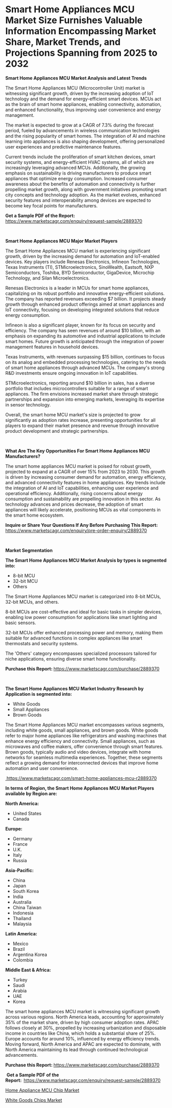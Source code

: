 <p><h1>Smart Home Appliances MCU Market Size Furnishes Valuable Information Encompassing Market Share, Market Trends, and Projections Spanning from 2025 to 2032</h1></p><p><strong>Smart Home Appliances MCU Market Analysis and Latest Trends</strong></p>
<p><p>The Smart Home Appliances MCU (Microcontroller Unit) market is witnessing significant growth, driven by the increasing adoption of IoT technology and the demand for energy-efficient smart devices. MCUs act as the brain of smart home appliances, enabling connectivity, automation, and enhanced functionality, thus improving user convenience and energy management.</p><p>The market is expected to grow at a CAGR of 7.3% during the forecast period, fueled by advancements in wireless communication technologies and the rising popularity of smart homes. The integration of AI and machine learning into appliances is also shaping development, offering personalized user experiences and predictive maintenance features. </p><p>Current trends include the proliferation of smart kitchen devices, smart security systems, and energy-efficient HVAC systems, all of which are increasingly leveraging advanced MCUs. Additionally, the growing emphasis on sustainability is driving manufacturers to produce smart appliances that optimize energy consumption. Increased consumer awareness about the benefits of automation and connectivity is further propelling market growth, along with government initiatives promoting smart city concepts and technology adoption. As the market evolves, enhanced security features and interoperability among devices are expected to become key focal points for manufacturers.</p></p>
<p><strong>Get a Sample PDF of the Report:&nbsp;</strong> <a href="https://www.marketscagr.com/enquiry/request-sample/2889370?utm_campaign=1944&utm_medium=2&utm_source=Github&utm_content=ia&utm_term=14032025&utm_id=smart-home-appliances-mcu">https://www.marketscagr.com/enquiry/request-sample/2889370</a></p>
<p>&nbsp;</p>
<p><strong>Smart Home Appliances MCU Major Market Players</strong></p>
<p><p>The Smart Home Appliances MCU market is experiencing significant growth, driven by the increasing demand for automation and IoT-enabled devices. Key players include Renesas Electronics, Infineon Technologies, Texas Instruments (TI), STMicroelectronics, SinoWealth, Eastsoft, NXP Semiconductors, Toshiba, BYD Semiconductor, GigaDevice, Microchip Technology, and Silan Microelectronics.</p><p>Renesas Electronics is a leader in MCUs for smart home appliances, capitalizing on its robust portfolio and innovative energy-efficient solutions. The company has reported revenues exceeding $7 billion. It projects steady growth through enhanced product offerings aimed at smart appliances and IoT connectivity, focusing on developing integrated solutions that reduce energy consumption.</p><p>Infineon is also a significant player, known for its focus on security and efficiency. The company has seen revenues of around $10 billion, with an emphasis on expanding its automotive and industrial applications to include smart homes. Future growth is anticipated through the integration of power management features in household devices.</p><p>Texas Instruments, with revenues surpassing $15 billion, continues to focus on its analog and embedded processing technologies, catering to the needs of smart home appliances through advanced MCUs. The company's strong R&D investments ensure ongoing innovation in IoT capabilities.</p><p>STMicroelectronics, reporting around $10 billion in sales, has a diverse portfolio that includes microcontrollers suitable for a range of smart appliances. The firm envisions increased market share through strategic partnerships and expansion into emerging markets, leveraging its expertise in sensor technology.</p><p>Overall, the smart home MCU market's size is projected to grow significantly as adoption rates increase, presenting opportunities for all players to expand their market presence and revenue through innovative product development and strategic partnerships.</p></p>
<p>&nbsp;</p>
<p><strong>What Are The Key Opportunities For Smart Home Appliances MCU Manufacturers?</strong></p>
<p><p>The smart home appliances MCU market is poised for robust growth, projected to expand at a CAGR of over 15% from 2023 to 2030. This growth is driven by increasing consumer demand for automation, energy efficiency, and advanced connectivity features in home appliances. Key trends include the integration of AI and IoT capabilities, enhancing user experience and operational efficiency. Additionally, rising concerns about energy consumption and sustainability are propelling innovation in this sector. As technology advances and prices decrease, the adoption of smart appliances will likely accelerate, positioning MCUs as vital components in the smart home ecosystem.</p></p>
<p><strong>Inquire or Share Your Questions If Any Before Purchasing This Report:</strong> <a href="https://www.marketscagr.com/enquiry/pre-order-enquiry/2889370?utm_campaign=1944&utm_medium=2&utm_source=Github&utm_content=ia&utm_term=14032025&utm_id=smart-home-appliances-mcu">https://www.marketscagr.com/enquiry/pre-order-enquiry/2889370</a></p>
<p>&nbsp;</p>
<p><strong>Market Segmentation</strong></p>
<p><strong>The Smart Home Appliances MCU Market Analysis by types is segmented into:</strong></p>
<p><ul><li>8-bit MCU</li><li>32-bit MCU</li><li>Others</li></ul></p>
<p><p>The Smart Home Appliances MCU market is categorized into 8-bit MCUs, 32-bit MCUs, and others. </p><p>8-bit MCUs are cost-effective and ideal for basic tasks in simpler devices, enabling low power consumption for applications like smart lighting and basic sensors. </p><p>32-bit MCUs offer enhanced processing power and memory, making them suitable for advanced functions in complex appliances like smart thermostats and security systems. </p><p>The 'Others' category encompasses specialized processors tailored for niche applications, ensuring diverse smart home functionality.</p></p>
<p><strong>Purchase this Report:&nbsp;</strong><a href="https://www.marketscagr.com/purchase/2889370?utm_campaign=1944&utm_medium=2&utm_source=Github&utm_content=ia&utm_term=14032025&utm_id=smart-home-appliances-mcu">https://www.marketscagr.com/purchase/2889370</a></p>
<p>&nbsp;</p>
<p><strong>The Smart Home Appliances MCU Market Industry Research by Application is segmented into:</strong></p>
<p><ul><li>White Goods</li><li>Small Appliances</li><li>Brown Goods</li></ul></p>
<p><p>The Smart Home Appliances MCU market encompasses various segments, including white goods, small appliances, and brown goods. White goods refer to major home appliances like refrigerators and washing machines that enhance energy efficiency and connectivity. Small appliances, such as microwaves and coffee makers, offer convenience through smart features. Brown goods, typically audio and video devices, integrate with home networks for seamless multimedia experiences. Together, these segments reflect a growing demand for interconnected devices that improve home automation and user convenience.</p></p>
<p><a href="https://www.marketscagr.com/smart-home-appliances-mcu-r2889370?utm_campaign=1944&utm_medium=2&utm_source=Github&utm_content=ia&utm_term=14032025&utm_id=smart-home-appliances-mcu">&nbsp;https://www.marketscagr.com/smart-home-appliances-mcu-r2889370</a></p>
<p><strong>In terms of Region, the Smart Home Appliances MCU Market Players available by Region are:</strong></p>
<p>
    <p> <strong> North America: </strong>
        <ul>
            <li>United States</li>
            <li>Canada</li>
        </ul>
        </p> 
    <p> <strong> Europe: </strong>
        <ul>
            <li>Germany</li>
            <li>France</li>
            <li>U.K.</li>
            <li>Italy</li>
            <li>Russia</li>
        </ul>
        </p> 
    <p> <strong> Asia-Pacific: </strong>
        <ul>
            <li>China</li>
            <li>Japan</li>
            <li>South Korea</li>
            <li>India</li>
            <li>Australia</li>
            <li>China Taiwan</li>
            <li>Indonesia</li>
            <li>Thailand</li>
            <li>Malaysia</li>
        </ul>
        </p> 
    <p> <strong> Latin America: </strong>
        <ul>
            <li>Mexico</li>
            <li>Brazil</li>
            <li>Argentina Korea</li>
            <li>Colombia</li>
        </ul>
        </p> 
    <p> <strong> Middle East & Africa: </strong>
        <ul>
            <li>Turkey</li>
            <li>Saudi</li>
            <li>Arabia</li>
            <li>UAE</li>
            <li>Korea</li>
        </ul>
    </p>
    </p>
<p><p>The smart home appliances MCU market is witnessing significant growth across various regions. North America leads, accounting for approximately 35% of the market share, driven by high consumer adoption rates. APAC follows closely at 30%, propelled by increasing urbanization and disposable income in countries like China, which holds a substantial share of 25%. Europe accounts for around 10%, influenced by energy efficiency trends. Moving forward, North America and APAC are expected to dominate, with North America maintaining its lead through continued technological advancements.</p></p>
<p><strong>Purchase this Report: </strong><a href="https://www.marketscagr.com/purchase/2889370?utm_campaign=1944&utm_medium=2&utm_source=Github&utm_content=ia&utm_term=14032025&utm_id=smart-home-appliances-mcu">https://www.marketscagr.com/purchase/2889370</a></p>
<p>&nbsp;<strong>Get a Sample PDF of the Report:&nbsp;&nbsp;</strong><a href="https://www.marketscagr.com/enquiry/request-sample/2889370?utm_campaign=1944&utm_medium=2&utm_source=Github&utm_content=ia&utm_term=14032025&utm_id=smart-home-appliances-mcu">https://www.marketscagr.com/enquiry/request-sample/2889370</a></p>
<p><strong></strong></p>
<p><p><a href="https://github.com/Chiragrp22/Market-Research-Report-List-7/blob/main/home-appliance-mcu-chip-market.md?utm_campaign=1944&utm_medium=2&utm_source=Github&utm_content=ia&utm_term=14032025&utm_id=smart-home-appliances-mcu">Home Appliance MCU Chip Market</a></p><p><a href="https://github.com/duerknikko44/Market-Research-Report-List-1/blob/main/white-goods-chips-market.md?utm_campaign=1944&utm_medium=2&utm_source=Github&utm_content=ia&utm_term=14032025&utm_id=smart-home-appliances-mcu">White Goods Chips Market</a></p></p>
